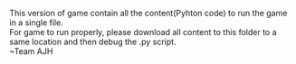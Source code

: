 This version of game contain all the content(Pyhton code) to run the game in a single file.  
For game to run properly, please download all content to this folder to a same location and then debug the .py script.  
~Team AJH
